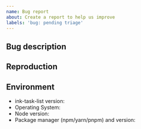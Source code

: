 ```yaml
---
name: Bug report
about: Create a report to help us improve
labels: 'bug: pending triage'
---
```


## Bug description
<!--
  What did you do? (Provide code in next section)

  What did you expect to happen?

  What happened instead?
-->

## Reproduction
<!--
  Provide one of the following:
  1. A code-snippet that reproduces the issue
  2. A reproduction repo that reproduces the issue
  3. A PR with a failing test-case

  Remove irrelevant code to make it easier for others to read and debug.

  -- Why?
  The goal is to maximize communication efficiency.

  When an issue is immediately reproducible, others can start debugging instead of following-up with questions.
-->

## Environment

- ink-task-list version:
- Operating System:
- Node version:
- Package manager (npm/yarn/pnpm) and version:
